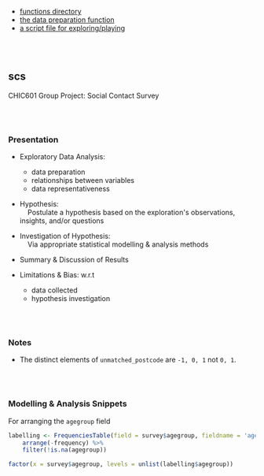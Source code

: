 
* [functions directory](R/functions)
* [the data preparation function](R/functions/SurveyData.R)
* [a script file for exploring/playing](R/exploration.R)

<br>
<br>

## scs

CHIC601 Group Project: Social Contact Survey

<br>
<br>

### Presentation

* Exploratory Data Analysis:
  * data preparation
  * relationships between variables
  * data representativeness  

* Hypothesis:<br>
  &nbsp; &nbsp; Postulate a hypothesis based on the exploration's observations, insights, and/or questions

* Investigation of Hypothesis:<br>
  &nbsp; &nbsp; Via appropriate statistical modelling & analysis methods

* Summary & Discussion of Results

* Limitations & Bias: w.r.t
  * data collected
  * hypothesis investigation    

<br>
<br>

### Notes

* The distinct elements of ``unmatched_postcode`` are `-1, 0, 1` not `0, 1`.

<br>
<br>

### Modelling & Analysis Snippets

For arranging the ``agegroup`` field

```r
labelling <- FrequenciesTable(field = survey$agegroup, fieldname = 'agegroup') %>%
    arrange(-frequency) %>%
    filter(!is.na(agegroup))

factor(x = survey$agegroup, levels = unlist(labelling$agegroup))
```

<br>
<br>
<br>
<br>

<br>
<br>
<br>
<br>